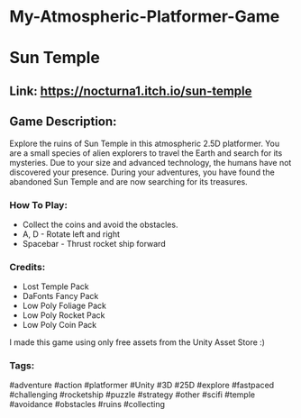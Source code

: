 # My-Atmospheric-Platformer-Game

# Sun Temple

## Link: https://nocturna1.itch.io/sun-temple

## Game Description:

Explore the ruins of Sun Temple in this atmospheric 2.5D platformer.
You are a small species of alien explorers to travel the Earth and search for its mysteries. Due to your size and advanced technology, the humans have not discovered your presence. 
During your adventures, you have found the abandoned Sun Temple and are now searching for its treasures. 

### How To Play:

* Collect the coins and avoid the obstacles.
* A, D - Rotate left and right
* Spacebar - Thrust rocket ship forward

### Credits:

* Lost Temple Pack
* DaFonts Fancy Pack
* Low Poly Foliage Pack
* Low Poly Rocket Pack
* Low Poly Coin Pack

I made this game using only free assets from the Unity Asset Store :)

### Tags: 

#adventure #action #platformer #Unity #3D #25D #explore #fastpaced #challenging #rocketship #puzzle #strategy #other #scifi #temple #avoidance #obstacles #ruins #collecting

